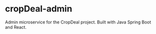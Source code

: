 # cropDeal-admin
Admin microservice for the CropDeal project. Built with Java Spring Boot and React.
